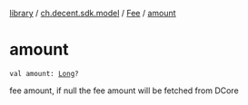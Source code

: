 [library](../../index.md) / [ch.decent.sdk.model](../index.md) / [Fee](index.md) / [amount](./amount.md)

# amount

`val amount: `[`Long`](https://kotlinlang.org/api/latest/jvm/stdlib/kotlin/-long/index.html)`?`

fee amount, if null the fee amount will be fetched from DCore

